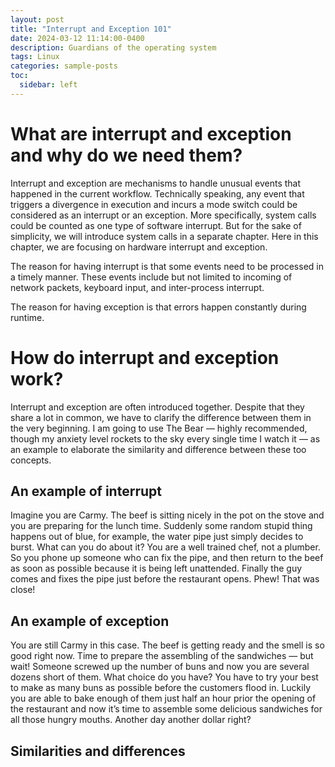 ```yaml
---
layout: post
title: "Interrupt and Exception 101"
date: 2024-03-12 11:14:00-0400
description: Guardians of the operating system
tags: Linux
categories: sample-posts
toc:
  sidebar: left
---
```


# What are interrupt and exception and why do we need them?

Interrupt and exception are mechanisms to handle unusual events that happened in the current workflow. Technically speaking, any event that triggers a divergence in execution and incurs a mode switch could be considered as an interrupt or an exception. More specifically, system calls could be counted as one type of software interrupt. But for the sake of simplicity, we will introduce system calls in a separate chapter. Here in this chapter, we are focusing on hardware interrupt and exception.

The reason for having interrupt is that some events need to be processed in a timely manner. These events include but not limited to incoming of network packets, keyboard input, and inter-process interrupt.

The reason for having exception is that errors happen constantly during runtime.

# How do interrupt and exception work?

Interrupt and exception are often introduced together. Despite that they share a lot in common, we have to clarify the difference between them in the very beginning. I am going to use The Bear — highly recommended, though my anxiety level rockets to the sky every single time I watch it — as an example to elaborate the similarity and difference between these too concepts. 

## An example of interrupt

Imagine you are Carmy. The beef is sitting nicely in the pot on the stove and you are preparing for the lunch time. Suddenly some random stupid thing happens out of blue, for example, the water pipe just simply decides to burst. What can you do about it? You are a well trained chef, not a plumber. So you phone up someone who can fix the pipe, and then return to the beef as soon as possible because it is being left unattended. Finally the guy comes and fixes the pipe just before the restaurant opens. Phew! That was close!

## An example of exception

You are still Carmy in this case. The beef is getting ready and the smell is so good right now. Time to prepare the assembling of the sandwiches — but wait! Someone screwed up the number of buns and now you are several dozens short of them. What choice do you have? You have to try your best to make as many buns as possible before the customers flood in. Luckily you are able to bake enough of them just half an hour prior the opening of the restaurant and now it’s time to assemble some delicious sandwiches for all those hungry mouths. Another day another dollar right? 

## Similarities and differences 